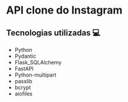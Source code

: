 # API clone do Instagram

## Tecnologias utilizadas 💻

<ul>
  <li>Python</li>
  <li>Pydantic</li>
  <li>Flask_SQLAlchemy</li>
  <li>FastAPI</li>
  <li>Python-multipart</li>
  <li>passlib</li>
  <li>bcrypt</li>
  <li>aiofiles</li>
</ul>
